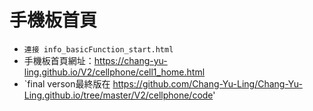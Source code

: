 # 手機板首頁
* `連接 info_basicFunction_start.html  `
* 手機板首頁網址：https://chang-yu-ling.github.io/V2/cellphone/cell1_home.html
* `final verson最終版在 https://github.com/Chang-Yu-Ling/Chang-Yu-Ling.github.io/tree/master/V2/cellphone/code'
